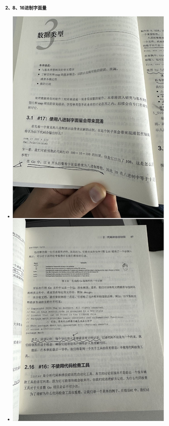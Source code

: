 #### 2、8、16进制字面量

- ![2_8_16进制字面量的使用1.jpg](..%2Fstatic%2F2_8_16%E8%BF%9B%E5%88%B6%E5%AD%97%E9%9D%A2%E9%87%8F%E7%9A%84%E4%BD%BF%E7%94%A81.jpg)
- ![2_8_16进制字面量的使用2.jpg](..%2Fstatic%2F2_8_16%E8%BF%9B%E5%88%B6%E5%AD%97%E9%9D%A2%E9%87%8F%E7%9A%84%E4%BD%BF%E7%94%A82.jpg)